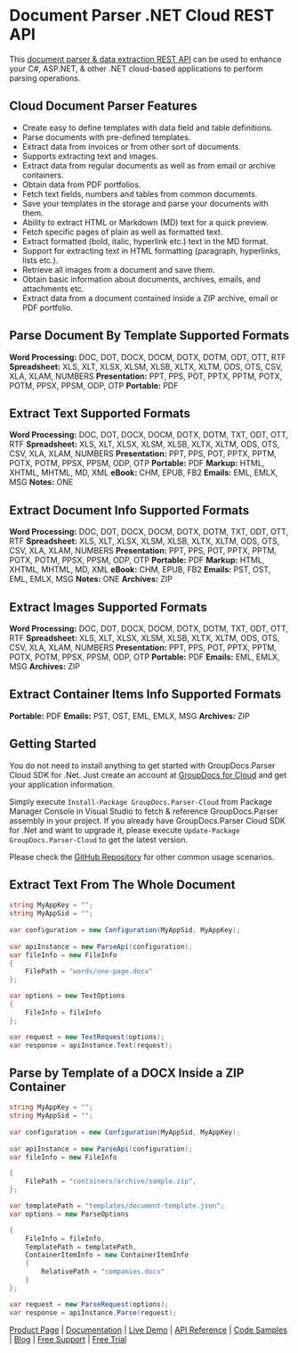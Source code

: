 # Document Parser .NET Cloud REST API

This [document parser & data extraction REST API](https://products.groupdocs.cloud/parser/net) can be used to enhance your C#, ASP.NET, & other .NET cloud-based applications to perform parsing operations.

## Cloud Document Parser Features

- Create easy to define templates with data field and table definitions.
- Parse documents with pre-defined templates.
- Extract data from invoices or from other sort of documents.
- Supports extracting text and images.
- Extract data from regular documents as well as from email or archive containers.
- Obtain data from PDF portfolios.
- Fetch text fields, numbers and tables from common documents.
- Save your templates in the storage and parse your documents with them.
- Ability to extract HTML or Markdown (MD) text for a quick preview.
- Fetch specific pages of plain as well as formatted text.
- Extract formatted (bold, italic, hyperlink etc.) text in the MD format.
- Support for extracting text in HTML formatting (paragraph, hyperlinks, lists etc.).
- Retrieve all images from a document and save them.
- Obtain basic information about documents, archives, emails, and attachments etc.
- Extract data from a document contained inside a ZIP archive, email or PDF portfolio.

## Parse Document By Template Supported Formats

**Word Processing:** DOC, DOT, DOCX, DOCM, DOTX, DOTM, ODT, OTT, RTF
**Spreadsheet:** XLS, XLT, XLSX, XLSM, XLSB, XLTX, XLTM, ODS, OTS, CSV, XLA, XLAM, NUMBERS
**Presentation:** PPT, PPS, POT, PPTX, PPTM, POTX, POTM, PPSX, PPSM, ODP, OTP
**Portable:** PDF

## Extract Text Supported Formats

**Word Processing:** DOC, DOT, DOCX, DOCM, DOTX, DOTM, TXT, ODT, OTT, RTF
**Spreadsheet:** XLS, XLT, XLSX, XLSM, XLSB, XLTX, XLTM, ODS, OTS, CSV, XLA, XLAM, NUMBERS
**Presentation:** PPT, PPS, POT, PPTX, PPTM, POTX, POTM, PPSX, PPSM, ODP, OTP
**Portable:** PDF
**Markup:** HTML, XHTML, MHTML, MD, XML
**eBook:** CHM, EPUB, FB2
**Emails:** EML, EMLX, MSG
**Notes:** ONE

## Extract Document Info Supported Formats

**Word Processing:** DOC, DOT, DOCX, DOCM, DOTX, DOTM, TXT, ODT, OTT, RTF
**Spreadsheet:** XLS, XLT, XLSX, XLSM, XLSB, XLTX, XLTM, ODS, OTS, CSV, XLA, XLAM, NUMBERS
**Presentation:** PPT, PPS, POT, PPTX, PPTM, POTX, POTM, PPSX, PPSM, ODP, OTP
**Portable:** PDF
**Markup:** HTML, XHTML, MHTML, MD, XML
**eBook:** CHM, EPUB, FB2
**Emails:** PST, OST, EML, EMLX, MSG
**Notes:** ONE
**Archives:** ZIP

## Extract Images Supported Formats

**Word Processing:** DOC, DOT, DOCX, DOCM, DOTX, DOTM, TXT, ODT, OTT, RTF
**Spreadsheet:** XLS, XLT, XLSX, XLSM, XLSB, XLTX, XLTM, ODS, OTS, CSV, XLA, XLAM, NUMBERS
**Presentation:** PPT, PPS, POT, PPTX, PPTM, POTX, POTM, PPSX, PPSM, ODP, OTP
**Portable:** PDF
**Emails:** EML, EMLX, MSG
**Archives:** ZIP

## Extract Container Items Info Supported Formats

**Portable:** PDF
**Emails:** PST, OST, EML, EMLX, MSG
**Archives:** ZIP

## Getting Started

You do not need to install anything to get started with GroupDocs.Parser Cloud SDK for .Net. Just create an account at [GroupDocs for Cloud](https://dashboard.groupdocs.cloud/#/apps) and get your application information.

Simply execute `Install-Package GroupDocs.Parser-Cloud` from Package Manager Console in Visual Studio to fetch & reference GroupDocs.Parser assembly in your project. If you already have GroupDocs.Parser Cloud SDK for .Net and want to upgrade it, please execute `Update-Package GroupDocs.Parser-Cloud` to get the latest version.

Please check the [GitHub Repository](https://github.com/groupdocs-parser-cloud/groupdocs-parser-cloud-dotnet) for other common usage scenarios.

## Extract Text From The Whole Document

```csharp
string MyAppKey = "";
string MyAppSid = "";
  
var configuration = new Configuration(MyAppSid, MyAppKey);
  
var apiInstance = new ParseApi(configuration);
var fileInfo = new FileInfo
{
    FilePath = "words/one-page.docx"
};

var options = new TextOptions
{
    FileInfo = fileInfo
};

var request = new TextRequest(options);
var response = apiInstance.Text(request);
```

## Parse by Template of a DOCX Inside a ZIP Container

```csharp
string MyAppKey = "";
string MyAppSid = "";
  
var configuration = new Configuration(MyAppSid, MyAppKey);
  
var apiInstance = new ParseApi(configuration);
var fileInfo = new FileInfo

{
    FilePath = "containers/archive/sample.zip",
};

var templatePath = "templates/document-template.json";
var options = new ParseOptions

{
    FileInfo = fileInfo,
    TemplatePath = templatePath,
    ContainerItemInfo = new ContainerItemInfo
    {
        RelativePath = "companies.docx"
    }
};

var request = new ParseRequest(options);
var response = apiInstance.Parse(request);
```

[Product Page](https://products.groupdocs.cloud/parser/net) | [Documentation](https://wiki.groupdocs.cloud/parsercloud/) | [Live Demo](https://products.groupdocs.app/parser/family) | [API Reference](https://apireference.groupdocs.cloud/parser/) | [Code Samples](https://github.com/groupdocs-parser-cloud/groupdocs-parser-cloud-dotnet) | [Blog](https://blog.groupdocs.cloud/category/parser/) | [Free Support](https://forum.groupdocs.cloud/c/parser) | [Free Trial](https://dashboard.groupdocs.cloud/#/apps)
